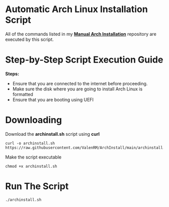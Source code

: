 # Automatic Arch Linux Installation Script
 All of the commands listed in my [**Manual Arch Installation**](https://github.com/ValenRM/Arch-Installation-Commands) repository are executed by this script.

# Step-by-Step Script Execution Guide
 **Steps:**

 - Ensure that you are connected to the internet before proceeding.
 - Make sure the disk where you are going to install Arch Linux is formatted
 - Ensure that you are booting using UEFI

# Downloading 
 Download the **archinstall.sh** script using **curl**<br>
 ```
 curl -o archinstall.sh https://raw.githubusercontent.com/ValenRM/ArchInstall/main/archinstall.sh
 ```

 Make the script executable<br>
 ```
 chmod +x archinstall.sh
 ```

# Run The Script
 ```
 ./archinstall.sh
 ```